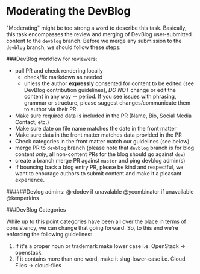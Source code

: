 Moderating the DevBlog
========================

"Moderating" might be too strong a word to describe this task. Basically, this task encompasses the review and merging of DevBlog user-submitted content to the `devblog` branch. Before we merge any submission to the `devblog` branch, we should follow these steps:

###DevBlog workflow for reviewers:
 
- pull PR and check rendering locally
   - check/fix markdown as needed
   - unless the author **expressly** consented for content to be edited (see DevBlog contribution guidelines), *DO NOT* change or edit the content in any way -- period. If you see issues with phrasing, grammar or structure, please suggest changes/communicate them to author via their PR.
 - Make sure required data is included in the PR (Name, Bio, Social Media Contact, etc.)
 - Make sure date on file name matches the date in the front matter
 - Make sure data in the front matter matches data provided in the PR
 - Check categories in the front matter match our guidelines (see below)
 - merge PR to `devblog` branch (please note that `devblog` branch is for blog content *only*, all non-content PRs for the blog should go against `dev`)
- create a branch merge PR against `master` and ping devblog admin(s)
- If bouncing back a blog entry PR, please be kind and respectful, we want to enourage authors to submit content and make it a pleasant experience.

######Devlog admins: @rdodev if unavalable @ycombinator if unavailable @kenperkins

###DevBlog Categories

While up to this point categories have been all over the place in terms of consistency, we can change that going forward. So, to this end we're enforcing the following guidelines:

1. If it's a proper noun or trademark make lower case i.e. OpenStack -> openstack
2. If it contains more than one word, make it slug-lower-case i.e. Cloud Files -> cloud-files